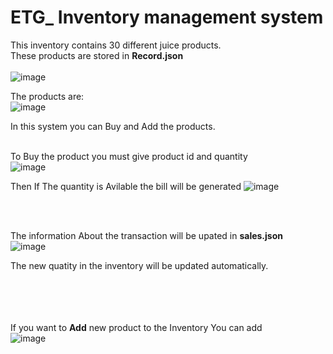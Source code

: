 # ETG_ Inventory management system

This inventory contains 30 different juice products.<br /> 
These products are stored in **Record.json** <br /> <br />
![image](https://user-images.githubusercontent.com/59435891/131967995-7e202f2a-f795-4be3-b84a-8692055a43d1.png)

The products are:<br /> 
![image](https://user-images.githubusercontent.com/59435891/131968110-106977fa-468c-4b42-902b-69c3bdbb80b5.png)



In this system you can Buy and Add the products.<br /> <br />

To Buy the product you must give product id and quantity <br />
![image](https://user-images.githubusercontent.com/59435891/131968448-69117572-9e5e-4163-9bd2-d9a5ab1690da.png)

Then If The quantity is Avilable the bill will be generated
![image](https://user-images.githubusercontent.com/59435891/131968776-895b6756-61a1-4a19-a330-fa709c7cc5d5.png)

<br /><br />

The information About the transaction will be upated in **sales.json**<br /> 
![image](https://user-images.githubusercontent.com/59435891/131968191-268fe00a-142d-4407-b85d-942943d59173.png)

The new quatity in the inventory will be updated automatically.<br /> <br /> <br /> <br /> <br /> 


If you want to **Add** new product to the Inventory You can add 
<br />
![image](https://user-images.githubusercontent.com/59435891/131969467-37bc0637-c1d3-41e9-946b-72cda2b838d5.png)



